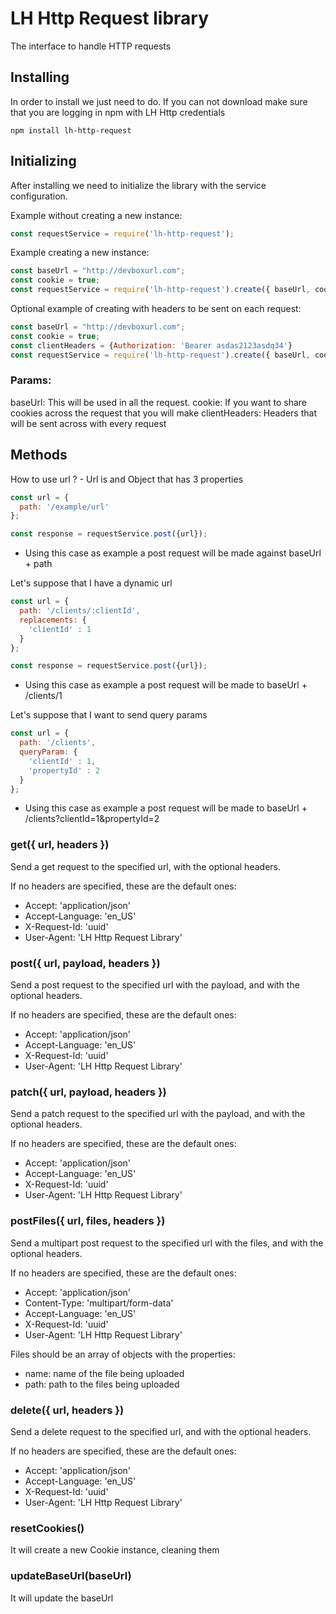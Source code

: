 # LH Http Request library

The interface to handle HTTP requests

## Installing
In order to install we just need to do. If you can not download make sure that you are logging in npm with LH Http credentials

```npm install lh-http-request```

## Initializing
After installing we need to initialize the library with the service configuration.

Example without creating a new instance:
```javascript
const requestService = require('lh-http-request');
```

Example creating a new instance:
```javascript
const baseUrl = "http://devboxurl.com";
const cookie = true;
const requestService = require('lh-http-request').create({ baseUrl, cookie });;
```

Optional example of creating with headers to be sent on each request:
```javascript
const baseUrl = "http://devboxurl.com";
const cookie = true;
const clientHeaders = {Authorization: 'Bearer asdas2123asdq34'}
const requestService = require('lh-http-request').create({ baseUrl, cookie, clientHeaders });;
```

### Params:
baseUrl: This will be used in all the request.
cookie: If you want to share cookies across the request that you will make 
clientHeaders: Headers that will be sent across with every request

## Methods
How to use url ? - Url is and Object that has 3 properties

```javascript
const url = {
  path: '/example/url'
};

const response = requestService.post({url});
```
* Using this case as example a post request will be made against baseUrl + path

Let's suppose that I have a dynamic url 

```javascript
const url = {
  path: '/clients/:clientId',
  replacements: {
    'clientId' : 1
  }
};

const response = requestService.post({url});
```

* Using this case as example a post request will be made to baseUrl + /clients/1

Let's suppose that I want to send query params

```javascript
const url = {
  path: '/clients',
  queryParam: {
    'clientId' : 1,
    'propertyId' : 2
  }
};

```
* Using this case as example a post request will be made to baseUrl + /clients?clientId=1&propertyId=2
### get({ url, headers })
Send a get request to the specified url, with the optional headers.

If no headers are specified, these are the default ones:
* Accept: 'application/json'
* Accept-Language: 'en_US'
* X-Request-Id: 'uuid'
* User-Agent: 'LH Http  Request Library'

### post({ url, payload, headers })
Send a post request to the specified url with the payload, and with the optional headers.

If no headers are specified, these are the default ones:
* Accept: 'application/json'
* Accept-Language: 'en_US'
* X-Request-Id: 'uuid'
* User-Agent: 'LH Http  Request Library'

### patch({ url, payload, headers })
Send a patch request to the specified url with the payload, and with the optional headers.

If no headers are specified, these are the default ones:
* Accept: 'application/json'
* Accept-Language: 'en_US'
* X-Request-Id: 'uuid'
* User-Agent: 'LH Http  Request Library'

### postFiles({ url, files, headers })
Send a multipart post request to the specified url with the files, and with the optional headers.

If no headers are specified, these are the default ones:
* Accept: 'application/json'
* Content-Type: 'multipart/form-data'
* Accept-Language: 'en_US'
* X-Request-Id: 'uuid'
* User-Agent: 'LH Http  Request Library'

Files should be an array of objects with the properties:
* name: name of the file being uploaded
* path: path to the files being uploaded

### delete({ url, headers })
Send a delete request to the specified url, and with the optional headers.

If no headers are specified, these are the default ones:
* Accept: 'application/json'
* Accept-Language: 'en_US'
* X-Request-Id: 'uuid'
* User-Agent: 'LH Http  Request Library'

### resetCookies()
It will create a new Cookie instance, cleaning them

### updateBaseUrl(baseUrl)
It will update the baseUrl